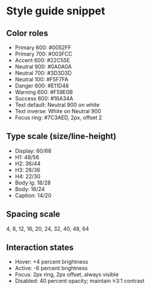# Style guide snippet

## Color roles
- Primary 600: #0052FF
- Primary 700: #003FCC
- Accent 600: #22C55E
- Neutral 900: #0A0A0A
- Neutral 700: #3D3D3D
- Neutral 100: #F5F7FA
- Danger 600: #E11D48
- Warning 600: #F59E0B
- Success 600: #16A34A
- Text default: Neutral 900 on white
- Text inverse: White on Neutral 900
- Focus ring: #7C3AED, 2px, offset 2

## Type scale (size/line-height)
- Display: 60/68
- H1: 48/56
- H2: 36/44
- H3: 28/36
- H4: 22/30
- Body lg: 18/28
- Body: 16/24
- Caption: 14/20

## Spacing scale
4, 8, 12, 16, 20, 24, 32, 40, 48, 64

## Interaction states
- Hover: +4 percent brightness
- Active: -6 percent brightness
- Focus: 2px ring, 2px offset, always visible
- Disabled: 40 percent opacity; maintain ≥3:1 contrast
